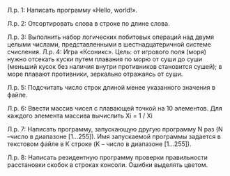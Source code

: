 Л.р. 1: Написать программу «Hello, world!».

Л.р. 2: Отсортировать слова в строке по длине слова.

Л.р. 3: Выполнить набор логических побитовых операций над двумя целыми числами, представленными в шестнадцатеричной системе счисления.
Л.р. 4: Игра «Ксоникс».
Цель: от игрового поля (моря) нужно отсекать куски путем плавания по морю от суши до суши (меньший кусок без наличия внутри противников становится сушей); в море плавают противники, зеркально отражаясь от суши.

Л.р. 5: Подсчитать число строк длиной менее указанного значения в файле.

Л.р. 6: Ввести массив чисел с плавающей точкой на 10 элементов. Для каждого элемента массива вычислить Xi = 1 / Xi

Л.р. 7: Написать программу, запускающую другую программу N раз (N –число в диапазоне [1…255]). Имя запускаемой программы задается в текстовом файле в K строке (K – число в диапазоне [1…255]).

Л.р. 8: Написать резидентную программу проверки правильности расстановки скобок в строках консоли. Ошибки выделять цветом.
